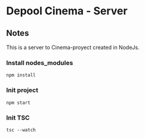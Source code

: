 # Depool Cinema - Server

## Notes 

This is a server to Cinema-proyect created in NodeJs.

### Install nodes_modules

`npm install`

### Init project

`npm start`

### Init TSC 

`tsc --watch`
